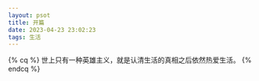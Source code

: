 ```yaml
---
layout: psot
title: 开篇
date: 2023-04-23 23:02:23
tags: 生活
---
```


<!-- 标签别名 -->
{% cq %} 世上只有一种英雄主义，就是认清生活的真相之后依然热爱生活。  {% endcq %}